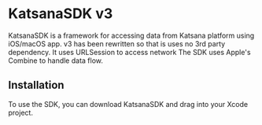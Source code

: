 # KatsanaSDK v3
KatsanaSDK is a framework for accessing data from Katsana platform using iOS/macOS app. v3 has been rewritten so that is uses no 3rd party dependency. It uses URLSession to access network The SDK uses Apple's Combine to handle data flow.

## Installation

To use the SDK, you can download KatsanaSDK and drag into your Xcode project.

